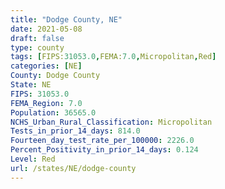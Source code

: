 ```yaml
---
title: "Dodge County, NE"
date: 2021-05-08
draft: false
type: county
tags: [FIPS:31053.0,FEMA:7.0,Micropolitan,Red]
categories: [NE]
County: Dodge County
State: NE
FIPS: 31053.0
FEMA_Region: 7.0
Population: 36565.0
NCHS_Urban_Rural_Classification: Micropolitan
Tests_in_prior_14_days: 814.0
Fourteen_day_test_rate_per_100000: 2226.0
Percent_Positivity_in_prior_14_days: 0.124
Level: Red
url: /states/NE/dodge-county
---
```



